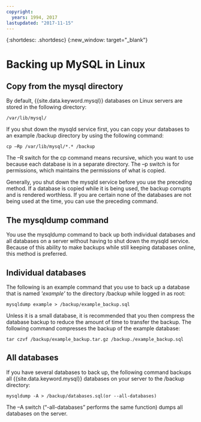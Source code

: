 ```yaml
---
copyright:
  years: 1994, 2017
lastupdated: "2017-11-15"
---
```


{:shortdesc: .shortdesc}
{:new_window: target="_blank"}


# Backing up MySQL in Linux

## Copy from the mysql directory

By default, {{site.data.keyword.mysql}} databases on Linux servers are stored in the following directory:

`/var/lib/mysql/`

If you shut down the mysqld service first, you can copy your databases to an example /backup directory by using the following command:

`cp –Rp /var/lib/mysql/*.* /backup`

The –R switch for the cp command means recursive, which you want to use because each database is in a separate directory. The –p switch is for permissions, which maintains the permissions of what is copied.

Generally, you shut down the mysqld service before you use the preceding method. If a database is copied while it is being used, the backup corrupts and is rendered worthless. If you are certain none of the databases are not being used at the time, you can use the preceding command.

## The mysqldump command

You use the mysqldump command to back up both individual databases and all databases on a server without having to shut down the mysqld service. Because of this ability to make backups while still keeping databases online, this method is preferred.

## Individual databases

The following is an example command that you use to back up a database that is named _'example'_ to the directory /backup while logged in as root:

`mysqldump example > /backup/example_backup.sql`

Unless it is a small database, it is recommended that you then compress the database backup to reduce the amount of time to transfer the backup. The following command compresses the backup of the example database:

`tar czvf /backup/example_backup.tar.gz /backup./example_backup.sql`

## All databases

If you have several databases to back up, the following command backups all {{site.data.keyword.mysql}} databases on your server to the /backup directory:

`mysqldump -A > /backup/databases.sql(or --all-databases)`

The –A switch (“-all-databases” performs the same function) dumps all databases on the server.
